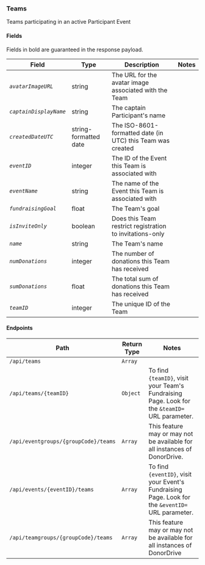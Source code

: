### Teams
Teams participating in an active Participant Event

#### Fields

Fields in bold are guaranteed in the response payload.

|Field|Type|Description|Notes|
|---|---|---|---|
|*`avatarImageURL`*|string|The URL for the avatar image associated with the Team||
|*`captainDisplayName`*|string|The captain Participant's name||
|*`createdDateUTC`*|string-formatted date|The ISO-8601-formatted date (in UTC) this Team was created||
|*`eventID`*|integer|The ID of the Event this Team is associated with||
|*`eventName`*|string|The name of the Event this Team is associated with||
|*`fundraisingGoal`*|float|The Team's goal||
|*`isInviteOnly`*|boolean|Does this Team restrict registration to invitations-only||
|*`name`*|string|The Team's name||
|*`numDonations`*|integer|The number of donations this Team has received||
|*`sumDonations`*|float|The total sum of donations this Team has received||
|*`teamID`*|integer|The unique ID of the Team||

#### Endpoints

|Path|Return Type|Notes|
|---|---|---|
|`/api/teams`|`Array`||
|`/api/teams/{teamID}`|`Object`|To find `{teamID}`, visit your Team's Fundraising Page. Look for the `&teamID=` URL parameter.|
|`/api/eventgroups/{groupCode}/teams`|`Array`|This feature may or may not be available for all instances of DonorDrive.|
|`/api/events/{eventID}/teams`|`Array`|To find `{eventID}`, visit your Event's Fundraising Page. Look for the `&eventID=` URL parameter.|
|`/api/teamgroups/{groupCode}/teams`|`Array`|This feature may or may not be available for all instances of DonorDrive|